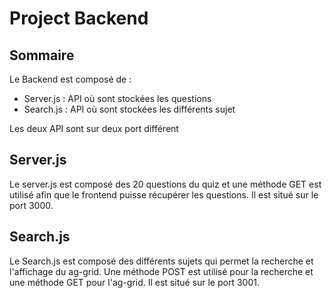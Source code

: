# Project Backend

## Sommaire 

Le Backend est composé de :

* Server.js : API où sont stockées les questions
* Search.js : API où sont stockées les différents sujet

Les deux API sont sur deux port différent

## Server.js 

Le server.js est composé des 20 questions du quiz et une méthode GET est utilisé afin que le frontend puisse récupérer les questions. Il est situé sur le port 3000.

## Search.js 

Le Search.js est composé des différents sujets qui permet la recherche et l'affichage du ag-grid. Une méthode POST est utilisé pour la recherche et une méthode GET pour l'ag-grid. Il est situé sur le port 3001.
